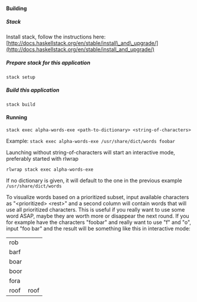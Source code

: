 #### Building
##### Stack
Install stack, follow the instructions here:
[http://docs.haskellstack.org/en/stable/install\_and\_upgrade/](http://docs.haskellstack.org/en/stable/install_and_upgrade/)

##### Prepare stack for this application
`stack setup`

##### Build this application
`stack build`

#### Running
`stack exec alpha-words-exe <path-to-dictionary> <string-of-characters>`

Example: `stack exec alpha-words-exe /usr/share/dict/words foobar`

Launching without string-of-characters will start an interactive mode,
preferably started with rlwrap

`rlwrap stack exec alpha-words-exe`

If no dictionary is given, it will default to the one in the previous example
`/usr/share/dict/words`

To visualize words based on a prioritized subset, input available characters as
"&lt;prioritized&gt; &lt;rest&gt;" and a second column will contain words that will use all
prioritized characters. This is useful if you really want to use some word ASAP,
maybe they are worth more or disappear the next round. If you for example have
the characters "foobar" and really want to use "f" and "o", input "foo bar" and
the result will be something like this in interactive mode:
<table style="width:100%">
  <tr><td> rob  </td><td>      </td></tr>
  <tr><td> barf </td><td>      </td></tr>
  <tr><td> boar </td><td>      </td></tr>
  <tr><td> boor </td><td>      </td></tr>
  <tr><td> fora </td><td>      </td></tr>
  <tr><td> roof </td><td> roof </td></tr>
</table>
